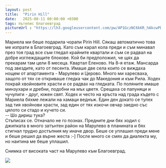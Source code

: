 ```yaml
---
layout: post
title:  "Pirin Hill"
date:   2025-08-11 00:00:00 +0300
tags: пътепис благоевград
pictureUrl : "https://lh3.googleusercontent.com/pw/AP1GczNC6kKR_hAkcwPDl3f8sfhJYHe_CmT0R640qTmXUP8vVIL4Ki63MORoHSI9muFA0aL1EsAl1K4YKZo5F03rbxW5516nZusBDVnmiI57jqlDgR7JCwvia1w_46mxdY2AdDsEWIDBSXA3gbkvLWddwqfifbJXpLTNw-x6zWcK5PrOrGqdQ2t9mgvccZoHd60WsURoxDMZCLZ3I8X_e6j23FgWQXbRosEk7NECksdwMp-PxdtFoozzJrF3XQp9dwr3VXn5oTaEUfBtU_anMTq2oXoKIvbQmZUPTI_Ywz8uvtjzbs27cno4P4_gq03yHwu_WrcbkFSR3YnjCX6AkBUjZxPbWqNy2YdcsI0GTLzmnFAkXMpmCFtiZVinbPgcp_nYL6V5Yp7ep02YhT-MSI_K-JCsKiU51wbiWY3aJIjQHGw7xRqo00bu2PG-D3ejQJq8Jg_P3Q26YX-H0xUrZX_9BQBST1VmfpughUX4xhv07zBmR0GNKVcjTyamtntdU4VhI-EDvTWUXXu7MsOb8sXG2jEswIKKEsOApPjXn7JV139jpQB4id_Iad0pRDfOyUw4Ay4iL4TEdjAqdM1NXkfxxeaemRnRaZ_jME9vtWfe2vwsx7St3z373mO0DTcf28zmkHhL8j3d9NHTTG0HOl3kdeK8C8QSdY3WvL8uCXYb-3aftJWG8Jw4ZLWpZob0RrbmcG5Y3weBtTMr4nXStw58oOrCN69KcSIb4Xm7CXQoWlMXtGR8M9KM10FygtNmwpDarOn4dSbiJHuDtDK7j_-onD0jsdEs9qH4MV7Pi8SdjEZTVObl8dz3DxFiiJ30XgMqNAu7aug3Va4S2-vI2ysDTr60D_Hs5xJ9Atm1z_4HuDs_-dC_IUE_PJI6lR2RPgHKtMgjbcZOutKKl7kYVtuor91vzKihhM_F0KLQDhVJ_RMbAP-h9QYd44AHUH4=w958-h539-no"
---
```

Мариела ми беше подарила чорапи Pirin Hill.
Сякаш автоматично това ме изпрати в Благоевград.
Като съм карал кола преди и съм минавал през тоя град
все съм гледал крайните квартали и съм се радвал на
добре изглеждащите блокове. Кой би предположил, че
щях да прекарам там цели 8 месеца. Квартал Еленово.
На 8-я етаж. Мансарда под звездите, като от песента.
Имаше две села които се виждаха нощем от апартамента -
Марулево и Церово. Много ми харесваха, защото от тях
се откриваше гледка чак до Македония и към Рила.
Ходех покрай хвойновите храсти и се радвах на гледката.
По поляните имаше минзухари и дребни, подобни на мъх цветя.
Срещаха се папуняци и чучулиги - друг, южен свят.
Ходех и често на кръста над града където с Мариела 
бяхме лежали на хамаци веднъж. Един ден докато се 
тулех зад тия хвойнови храсти, зад един от тях изкочи
овчар заедно със цялото си стадо и кучето си.  
-- Шо дириш тука?  
Стъписах се. Отначало не го познах. Предните дни бях
ходил с джипката в много затънтен район на Марулево
в планината и бях стигнал трудно достъпния му иначе двор.
Беше се уплашил преди мене и беше решил да върне жеста :-]
После много се смях да диалекта му, но наитина ме беше уплашил.

Снимка от високата част на Марулево към Благоевград.

![]({{page.pictureUrl}})
